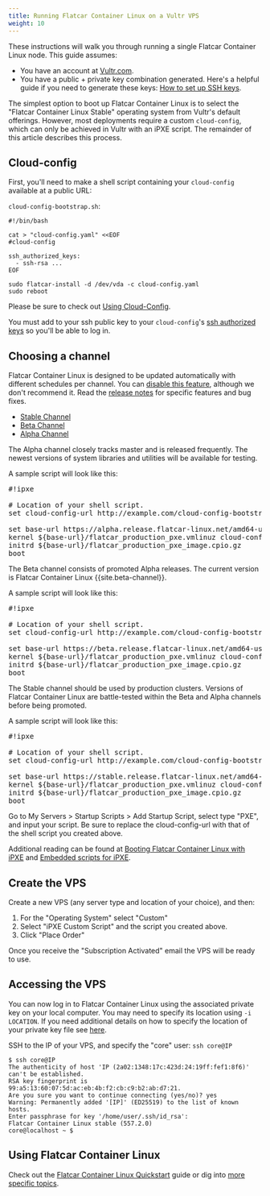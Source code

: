 ```yaml
---
title: Running Flatcar Container Linux on a Vultr VPS
weight: 10
---
```


These instructions will walk you through running a single Flatcar Container Linux node. This guide assumes:

* You have an account at [Vultr.com](https://www.vultr.com).
* You have a public + private key combination generated. Here's a helpful guide if you need to generate these keys: [How to set up SSH keys](https://help.github.com/articles/generating-ssh-keys).

The simplest option to boot up Flatcar Container Linux is to select the "Flatcar Container Linux Stable" operating system from Vultr's default offerings. However, most deployments require a custom `cloud-config`, which can only be achieved in Vultr with an iPXE script. The remainder of this article describes this process.

## Cloud-config

First, you'll need to make a shell script containing your `cloud-config` available at a public URL:

`cloud-config-bootstrap.sh`:

```shell
#!/bin/bash

cat > "cloud-config.yaml" <<EOF
#cloud-config

ssh_authorized_keys:
  - ssh-rsa ...
EOF

sudo flatcar-install -d /dev/vda -c cloud-config.yaml
sudo reboot
```

Please be sure to check out [Using Cloud-Config](https://github.com/flatcar-linux/coreos-cloudinit/blob/master/Documentation/cloud-config.md).

You must add to your ssh public key to your `cloud-config`'s [ssh authorized keys](https://github.com/flatcar-linux/coreos-cloudinit/blob/master/Documentation/cloud-config.md#ssh_authorized_keys) so you'll be able to log in.

## Choosing a channel

Flatcar Container Linux is designed to be updated automatically with different schedules per channel. You can [disable this feature](update-strategies.md), although we don't recommend it. Read the [release notes](https://flatcar-linux.org/releases) for specific features and bug fixes.

<div id="vultr-images">
  <ul class="nav nav-tabs">
    <li class="active"><a href="#stable" data-toggle="tab">Stable Channel</a></li>
    <li><a href="#beta" data-toggle="tab">Beta Channel</a></li>
    <li><a href="#alpha" data-toggle="tab">Alpha Channel</a></li>
  </ul>
  <div class="tab-content coreos-docs-image-table">
    <div class="tab-pane" id="alpha">
      <div class="channel-info">
        <p>The Alpha channel closely tracks master and is released frequently. The newest versions of system libraries and utilities will be available for testing.</p>
      </div>
      <p>A sample script will look like this:</p>

<pre>#!ipxe

# Location of your shell script.
set cloud-config-url http://example.com/cloud-config-bootstrap.sh

set base-url https://alpha.release.flatcar-linux.net/amd64-usr/current
kernel ${base-url}/flatcar_production_pxe.vmlinuz cloud-config-url=${cloud-config-url}
initrd ${base-url}/flatcar_production_pxe_image.cpio.gz
boot
</pre>
  </div>
    <div class="tab-pane" id="beta">
      <div class="channel-info">
        <p>The Beta channel consists of promoted Alpha releases. The current version is Flatcar Container Linux {{site.beta-channel}}.</p>
      </div>
      <p>A sample script will look like this:</p>

<pre>#!ipxe

# Location of your shell script.
set cloud-config-url http://example.com/cloud-config-bootstrap.sh

set base-url https://beta.release.flatcar-linux.net/amd64-usr/current
kernel ${base-url}/flatcar_production_pxe.vmlinuz cloud-config-url=${cloud-config-url}
initrd ${base-url}/flatcar_production_pxe_image.cpio.gz
boot</pre>
  </div>
    <div class="tab-pane active" id="stable">
      <div class="channel-info">
        <p>The Stable channel should be used by production clusters. Versions of Flatcar Container Linux are battle-tested within the Beta and Alpha channels before being promoted.</p>
      </div>
      <p>A sample script will look like this:</p>

<pre>#!ipxe

# Location of your shell script.
set cloud-config-url http://example.com/cloud-config-bootstrap.sh

set base-url https://stable.release.flatcar-linux.net/amd64-usr/current
kernel ${base-url}/flatcar_production_pxe.vmlinuz cloud-config-url=${cloud-config-url}
initrd ${base-url}/flatcar_production_pxe_image.cpio.gz
boot</pre>
  </div>
  </div>
</div>

Go to My Servers > Startup Scripts > Add Startup Script, select type "PXE", and input your script. Be sure to replace the cloud-config-url with that of the shell script you created above.

Additional reading can be found at [Booting Flatcar Container Linux with iPXE](booting-with-ipxe.md) and [Embedded scripts for iPXE](http://ipxe.org/embed).

## Create the VPS

Create a new VPS (any server type and location of your choice), and then:

1. For the "Operating System" select "Custom"
2. Select "iPXE Custom Script" and the script you created above.
3. Click "Place Order"

Once you receive the "Subscription Activated" email the VPS will be ready to use.

## Accessing the VPS

You can now log in to Flatcar Container Linux using the associated private key on your local computer. You may need to specify its location using ```-i LOCATION```. If you need additional details on how to specify the location of your private key file see [here](http://www.cyberciti.biz/faq/force-ssh-client-to-use-given-private-key-identity-file/).

SSH to the IP of your VPS, and specify the "core" user: ```ssh core@IP```

```shell
$ ssh core@IP
The authenticity of host 'IP (2a02:1348:17c:423d:24:19ff:fef1:8f6)' can't be established.
RSA key fingerprint is 99:a5:13:60:07:5d:ac:eb:4b:f2:cb:c9:b2:ab:d7:21.
Are you sure you want to continue connecting (yes/no)? yes
Warning: Permanently added '[IP]' (ED25519) to the list of known hosts.
Enter passphrase for key '/home/user/.ssh/id_rsa':
Flatcar Container Linux stable (557.2.0)
core@localhost ~ $
```

## Using Flatcar Container Linux

Check out the [Flatcar Container Linux Quickstart](quickstart.md) guide or dig into [more specific topics](https://docs.flatcar-linux.org).
